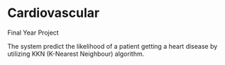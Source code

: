 # Cardiovascular
Final Year Project

The system predict the likelihood of a patient getting a heart disease by utilizing KKN (K-Nearest Neighbour) algorithm.
